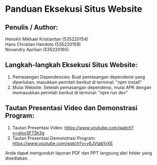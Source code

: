 # Panduan Eksekusi Situs Website<br>

## Penulis / Author:
Henokh Mikhael Kristiantan (535220154)<br>
Hans Christian Handoto (535220159)<br>
Novandry Aprilian (535220165)<br>

## Langkah-langkah Eksekusi Situs Website:<br>
1. Pemasangan Dependencies: Buat pemasangan dependensi yang diperlukan, masukkan perintah berikut di terminal: "npm install"<br>
2. Mulai Website: Setelah pemasangan dependensi, mulai APK dengan memasukkan perintah berikut di terminal: "npm run dev"<br>

## Tautan Presentasi Video dan Demonstrasi Program:<br>
1. Tautan Presentasi Video: https://www.youtube.com/watch?v=glov3F73h3g<br>
2. Tautan Presentasi Demonstrasi Program: https://www.youtube.com/watch?v=y6JVIab1vXE<br>

Anda dapat mengunduh laporan PDF dan PPT langsung dari folder yang disediakan.
